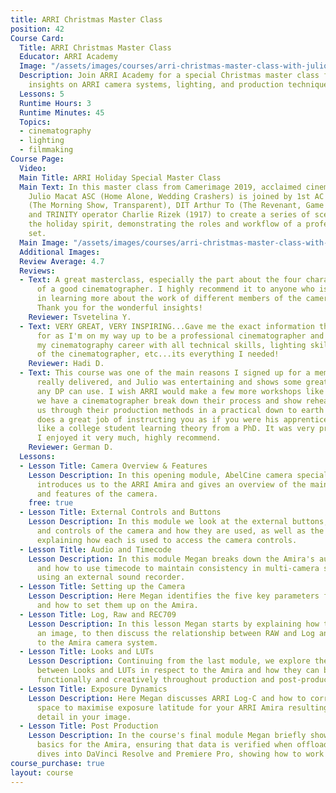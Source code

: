 ```yaml
---
title: ARRI Christmas Master Class
position: 42
Course Card:
  Title: ARRI Christmas Master Class
  Educator: ARRI Academy
  Image: "/assets/images/courses/arri-christmas-master-class-with-julio-macat-asc/arri-christmas-master-class-with-julio-macat-asc.jpg"
  Description: Join ARRI Academy for a special Christmas master class featuring expert
    insights on ARRI camera systems, lighting, and production techniques.
  Lessons: 5
  Runtime Hours: 3
  Runtime Minutes: 45
  Topics:
  - cinematography
  - lighting
  - filmmaking
Course Page:
  Video: 
  Main Title: ARRI Holiday Special Master Class
  Main Text: In this master class from Camerimage 2019, acclaimed cinematographer
    Julio Macat ASC (Home Alone, Wedding Crashers) is joined by 1st AC E. Gunnar Mortensen
    (The Morning Show, Transparent), DIT Arthur To (The Revenant, Game of Thrones)
    and TRINITY operator Charlie Rizek (1917) to create a series of scenes showcasing
    the holiday spirit, demonstrating the roles and workflow of a professional film
    set.
  Main Image: "/assets/images/courses/arri-christmas-master-class-with-julio-macat-asc/arri-christmas-master-class-with-julio-macat-asc-main.jpg"
  Additional Images: 
  Review Average: 4.7
  Reviews:
  - Text: A great masterclass, especially the part about the four characteristics
      of a good cinematographer. I highly recommend it to anyone who is interested
      in learning more about the work of different members of the camera department.
      Thank you for the wonderful insights!
    Reviewer: Tsvetelina Y.
  - Text: VERY GREAT, VERY INSPIRING...Gave me the exact information that I was searching
      for as I'm on my way up to be a professional cinematographer and building up
      my cinematography career with all technical skills, lighting skills, character
      of the cinematographer, etc...its everything I needed!
    Reviewer: Hadi D.
  - Text: This course was one of the main reasons I signed up for a membership. It
      really delivered, and Julio was entertaining and shows some great tips and tricks
      any DP can use. I wish ARRI would make a few more workshops like this where
      we have a cinematographer break down their process and show rehearsals and walk
      us through their production methods in a practical down to earth way. Julio
      does a great job of instructing you as if you were his apprentice, and less
      like a college student learning theory from a PhD. It was very practical and
      I enjoyed it very much, highly recommend.
    Reviewer: German D.
  Lessons:
  - Lesson Title: Camera Overview & Features
    Lesson Description: In this opening module, AbelCine camera specialist Megan Donnelly
      introduces us to the ARRI Amira and gives an overview of the main specifications
      and features of the camera.
    free: true
  - Lesson Title: External Controls and Buttons
    Lesson Description: In this module we look at the external buttons, I/O ports
      and controls of the camera and how they are used, as well as the EVF and Monitor,
      explaining how each is used to access the camera controls.
  - Lesson Title: Audio and Timecode
    Lesson Description: In this module Megan breaks down the Amira's audio features
      and how to use timecode to maintain consistency in multi-camera shoots or if
      using an external sound recorder.
  - Lesson Title: Setting up the Camera
    Lesson Description: Here Megan identifies the five key parameters for any project
      and how to set them up on the Amira.
  - Lesson Title: Log, Raw and REC709
    Lesson Description: In this lesson Megan starts by explaining how the camera captures
      an image, to then discuss the relationship between RAW and Log and how it relates
      to the Amira camera system.
  - Lesson Title: Looks and LUTs
    Lesson Description: Continuing from the last module, we explore the difference
      between Looks and LUTs in respect to the Amira and how they can be used both
      functionally and creatively throughout production and post-production.
  - Lesson Title: Exposure Dynamics
    Lesson Description: Here Megan discusses ARRI Log-C and how to correctly set color
      space to maximise exposure latitude for your ARRI Amira resulting in maximum
      detail in your image.
  - Lesson Title: Post Production
    Lesson Description: In the course's final module Megan briefly shows us post-production
      basics for the Amira, ensuring that data is verified when offloaded. She then
      dives into DaVinci Resolve and Premiere Pro, showing how to work with the footage.
course_purchase: true
layout: course
---
```


